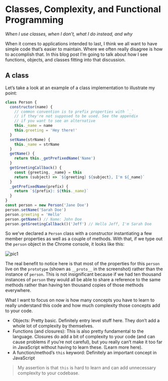 # Classes, Complexity, and Functional Programming

*When I use classes, when I don’t, what I do instead, and why*

When it comes to applications intended to last, I think we all want to have simple code that’s easier to maintain. Where we often really disagree is how to accomplish that. In this blog post I’m going to talk about how I see functions, objects, and classes fitting into that discussion.

## A class

Let’s take a look at an example of a class implementation to illustrate my point:

```js
class Person {
  constructor(name) {
    // common convention is to prefix properties with `_`
    // if they're not supposed to be used. See the appendix
    // if you want to see an alternative
    this._name = name
    this.greeting = 'Hey there!'
  }
  setName(strName) {
    this._name = strName
  }
  getName() {
    return this._getPrefixedName('Name')
  }
  getGreetingCallback() {
    const {greeting, _name} = this
    return (subject) => `${greeting} ${subject}, I'm ${_name}`
  }
  _getPrefixedName(prefix) {
    return `${prefix}: ${this._name}`
  }
}
const person = new Person('Jane Doe')
person.setName('Sarah Doe')
person.greeting = 'Hello'
person.getName() // Name: John Doe
person.getGreetingCallback()('Jeff') // Hello Jeff, I'm Sarah Doe
```

So we’ve declared a `Person` class with a constructor instantiating a few member properties as well as a couple of methods. With that, if we type out the `person` object in the Chrome console, it looks like this:

![pic1](https://cdn-images-1.medium.com/max/800/1*W_x3AY3JFnw2k7hLQnh2GQ.png)

The real benefit to notice here is that most of the properties for this `person` live on the `prototype` (shown as `__proto__` in the screenshot) rather than the instance of `person`. This is not insignificant because if we had ten thousand instances of `person` they would all be able to share a reference to the same methods rather than having ten thousand copies of those methods everywhere.

What I want to focus on now is how many concepts you have to learn to really understand this code and how much complexity those concepts add to your code.

* Objects: Pretty basic. Definitely entry level stuff here. They don’t add a whole lot of complexity by themselves.
* Functions (and closures): This is also pretty fundamental to the language. Closures do add a bit of complexity to your code (and can cause problems if you’re not careful), but you really can’t make it too far in JavaScript without having to learn these. (Learn more here).
* A function/method’s `this` keyword: Definitely an important concept in JavaScript

> My assertion is that `this` is hard to learn and can add unnecessary complexity to your codebase.